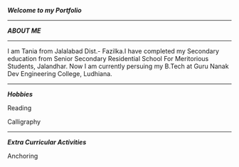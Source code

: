 ***Welcome to my Portfolio***

___

***ABOUT ME***

___


I am Tania from Jalalabad Dist.- Fazilka.I have completed my Secondary education from Senior Secondary Residential School For Meritorious Students, Jalandhar. Now I am currently persuing my B.Tech at Guru Nanak Dev Engineering College, Ludhiana.

___
***Hobbies***

Reading 

Calligraphy

___
***Extra Curricular Activities***

Anchoring 